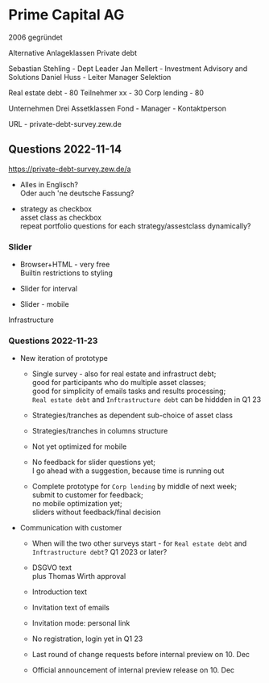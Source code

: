 # Prime Capital AG

2006 gegründet

Alternative Anlageklassen
Private debt

Sebastian Stehling - Dept Leader
Jan Mellert  - Investment Advisory and Solutions
Daniel Huss  - Leiter Manager Selektion

Real estate debt - 80 Teilnehmer
xx - 30
Corp lending - 80

Unternehmen
    Drei Assetklassen
    Fond - Manager - Kontaktperson

URL - private-debt-survey.zew.de


## Questions 2022-11-14

<https://private-debt-survey.zew.de/a>

* Alles in Englisch?  
  Oder auch 'ne deutsche Fassung? 

* strategy as checkbox  
  asset class as checkbox  
  repeat portfolio questions for each strategy/assestclass dynamically?

### Slider

* Browser+HTML - very free  
  Builtin restrictions to styling  

* Slider for interval

* Slider - mobile

Infrastructure

### Questions 2022-11-23

* New iteration of prototype
  * Single survey - also for real estate and infrastruct debt;  
      good for participants who do multiple asset classes;  
      good for simplicity of emails tasks and results processing;  
      `Real estate debt` and `Inftrastructure debt` can be hiddden in Q1 23
  * Strategies/tranches as dependent sub-choice of asset class
  * Strategies/tranches in columns structure
  * Not yet optimized for mobile
  * No feedback for slider questions yet;  
     I go ahead with a suggestion, because time is running out
  
  * Complete prototype for `Corp lending` by middle of next week;  
     submit to customer for feedback;  
     no mobile optimization yet;  
     sliders without feedback/final decision



* Communication with customer
  * When will the two other surveys start - for `Real estate debt` and `Inftrastructure debt`? Q1 2023 or later?
  * DSGVO text  
     plus Thomas Wirth approval
  * Introduction text
  * Invitation text of emails
  * Invitation mode: personal link
  * No registration, login yet in Q1 23

  * Last round of change requests before internal preview on 10. Dec
  * Official announcement of internal preview release on 10. Dec

